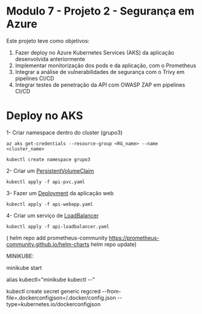 # Modulo 7 - Projeto 2 - Segurança em Azure

Este projeto teve como objetivos:
1. Fazer deploy no Azure Kubernetes Services (AKS) da aplicação desenvolvida anteriormente
2. Implementar monitorização dos pods e da aplicação, com o Prometheus
3. Integrar a análise de vulnerabilidades de segurança com o Trivy em pipelines CI/CD
4. Integrar testes de penetração da API com OWASP ZAP em pipelines CI/CD


# Deploy no AKS

1- Criar namespace dentro do cluster (grupo3)
```
az aks get-credentials --resource-group <RG_name> --name <cluster_name>

kubectl create namespace grupo3
```

2- Criar um [PersistentVolumeClaim]
```
kubectl apply -f api-pvc.yaml
```

3- Fazer um [Deployment] da aplicação web
```
kubectl apply -f api-webapp.yaml
```

4- Criar um serviço de [LoadBalancer]
```
kubectl apply -f api-loadbalancer.yaml
```




(
helm repo add prometheus-community https://prometheus-community.github.io/helm-charts
helm repo update)


MINIKUBE:

minikube start

alias kubectl="minikube kubectl --"

kubectl create secret generic regcred     --from-file=.dockerconfigjson=<path-to>/.docker/config.json     --type=kubernetes.io/dockerconfigjson

[PersistentVolumeClaim]: https://gitlab.com/lezz-git-it/webapp/-/blob/main/kubernetes/api-pvc.yaml?ref_type=heads
[Deployment]: https://gitlab.com/lezz-git-it/webapp/-/blob/main/kubernetes/api-webapp.yaml?ref_type=heads
[LoadBalancer]:https://gitlab.com/lezz-git-it/webapp/-/blob/main/kubernetes/api-loadbalancer.yaml?ref_type=heads
[ServiceMonitor]: https://gitlab.com/lezz-git-it/webapp/-/blob/main/kubernetes/api-servicemonitor.yaml?ref_type=heads